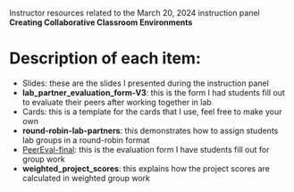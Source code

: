 Instructor resources related to the March 20, 2024 instruction panel **Creating Collaborative Classroom Environments**

# Description of each item:
- Slides: these are the slides I presented during the instruction panel
- **lab_partner_evaluation_form-V3**: this is the form I had students fill out to evaluate their peers after working together in lab
- Cards: this is a template for the cards that I use, feel free to make your own
- **round-robin-lab-partners**: this demonstrates how to assign students lab groups in a round-robin format
- [PeerEval-final](https://github.com/DoctorPCOD/teaching-resources/blob/a344b132c9ddddc47c715035d0c4ed6088f65292/2024-03_instruction-panel/PeerEval-final.pdf): this is the evaluation form I have students fill out for group work
- **weighted_project_scores**: this explains how the project scores are calculated in weighted group work
